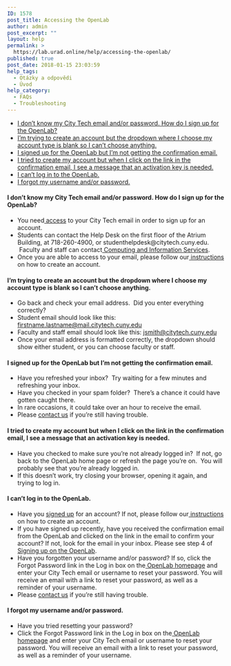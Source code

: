 ```yaml
---
ID: 1578
post_title: Accessing the OpenLab
author: admin
post_excerpt: ""
layout: help
permalink: >
  https://lab.urad.online/help/accessing-the-openlab/
published: true
post_date: 2018-01-15 23:03:59
help_tags:
  - Otázky a odpovědi
  - Úvod
help_category:
  - FAQs
  - Troubleshooting
---
```

<ul>
 	<li><a href="https://lab.urad.online/blog/help/accessing-the-openlab/#ctemail">I don’t know my City Tech email and/or password. How do I sign up for the OpenLab?</a></li>
 	<li><a href="https://lab.urad.online/blog/help/accessing-the-openlab/#accounttype">I’m trying to create an account but the dropdown where I choose my account type is blank so I can’t choose anything.</a></li>
 	<li><a href="https://lab.urad.online/blog/help/accessing-the-openlab/#confirmation">I signed up for the OpenLab but I’m not getting the confirmation email.</a></li>
 	<li><a href="https://lab.urad.online/blog/help/accessing-the-openlab/#activationkey">I tried to create my account but when I click on the link in the confirmation email, I see a message that an activation key is needed.</a></li>
 	<li><a href="https://lab.urad.online/blog/help/accessing-the-openlab/#login">I can’t log in to the OpenLab.</a></li>
 	<li><a href="https://lab.urad.online/blog/help/accessing-the-openlab/#forgotpassword">I forgot my username and/or password.</a><a name="ctemail"></a></li>
</ul>
<h4>I don’t know my City Tech email and/or password. How do I sign up for the OpenLab?</h4>
<ul>
 	<li>You need<a href="https://lab.urad.online/blog/help/accessing-your-city-tech-email-for-students/"> access</a> to your City Tech email in order to sign up for an account.</li>
 	<li>Students can contact the Help Desk on the first floor of the Atrium Building, at 718-260-4900, or studenthelpdesk@citytech.cuny.edu.  Faculty and staff can contact<a href="http://cis.citytech.cuny.edu/index.aspx"> Computing and Information Services</a>.</li>
 	<li>Once you are able to access to your email, please follow our<a href="https://lab.urad.online/blog/help/signing-up-on-the-openlab/"> instructions</a> on how to create an account.<a name="accounttype"></a></li>
</ul>
<h4>I’m trying to create an account but the dropdown where I choose my account type is blank so I can’t choose anything.</h4>
<ul>
 	<li>Go back and check your email address.  Did you enter everything correctly?</li>
 	<li>Student email should look like this: <a href="mailto:firstname.lastname@mail.citytech.cuny.edu">firstname.lastname@mail.citytech.cuny.edu</a></li>
 	<li>Faculty and staff email should look like this: <a href="mailto:jsmith@citytech.cuny.edu">jsmith@citytech.cuny.edu</a></li>
 	<li>Once your email address is formatted correctly, the dropdown should show either student, or you can choose faculty or staff.<a name="confirmation"></a></li>
</ul>
<h4>I signed up for the OpenLab but I’m not getting the confirmation email.</h4>
<ul>
 	<li>Have you refreshed your inbox?  Try waiting for a few minutes and refreshing your inbox.</li>
 	<li>Have you checked in your spam folder?  There’s a chance it could have gotten caught there.</li>
 	<li>In rare occasions, it could take over an hour to receive the email.</li>
 	<li>Please <a href="https://lab.urad.online/blog/help/contact-us">contact us</a> if you’re still having trouble.<a name="activationkey"></a></li>
</ul>
<h4>I tried to create my account but when I click on the link in the confirmation email, I see a message that an activation key is needed.</h4>
<ul>
 	<li>Have you checked to make sure you’re not already logged in?  If not, go back to the OpenLab home page or refresh the page you’re on.  You will probably see that you’re already logged in.</li>
 	<li>If this doesn’t work, try closing your browser, opening it again, and trying to log in.<a name="login"></a></li>
</ul>
<h4>I can’t log in to the OpenLab.</h4>
<ul>
 	<li>Have you <a href="https://lab.urad.online/blog/help/signing-up-on-the-openlab/">signed up</a> for an account? If not, please follow our<a href="https://lab.urad.online/blog/help/signing-up-on-the-openlab/"> instructions</a> on how to create an account.</li>
 	<li>If you have signed up recently, have you received the confirmation email from the OpenLab and clicked on the link in the email to confirm your account? If not, look for the email in your inbox. Please see step 4 of <a href="https://lab.urad.online/blog/help/signing-up-on-the-openlab/">Signing up on the OpenLab</a>.</li>
 	<li>Have you forgotten your username and/or password? If so, click the Forgot Password link in the Log in box on the<a href="https://lab.urad.online/"> OpenLab homepage</a> and enter your City Tech email or username to reset your password. You will receive an email with a link to reset your password, as well as a reminder of your username.</li>
 	<li>Please <a href="https://lab.urad.online/blog/help/contact-us">contact us</a> if you’re still having trouble.<a name="forgotpassword"></a></li>
</ul>
<h4>I forgot my username and/or password.</h4>
<ul>
 	<li>Have you tried resetting your password?</li>
 	<li>Click the Forgot Password link in the Log in box on the<a href="https://lab.urad.online/"> OpenLab homepage</a> and enter your City Tech email or username to reset your password. You will receive an email with a link to reset your password, as well as a reminder of your username.</li>
</ul>